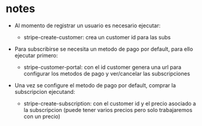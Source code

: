 # notes
- Al momento de registrar un usuario es necesario ejecutar:
  - stripe-create-customer: crea un customer id para las subs
  
- Para subscribirse se necesita un metodo de pago por default, para ello ejecutar primero:
  - stripe-customer-portal: con el id customer genera una url para configurar los metodos de pago y ver/cancelar las subscripciones
  
- Una vez se configure el metodo de pago por default, comprar la subscripcion ejecutand:
  - stripe-create-subscription: con el customer id y el precio asociado a la subscripcion (puede tener varios precios pero solo trabajaremos con un precio)